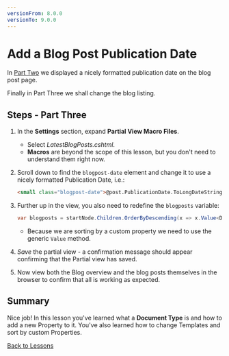 ```yaml
---
versionFrom: 8.0.0
versionTo: 9.0.0
---
```


# Add a Blog Post Publication Date

In [Part Two](part-2.md) we displayed a nicely formatted publication date on the blog post page.

Finally in Part Three we shall change the blog listing.

## Steps - Part Three

1. In the **Settings** section, expand **Partial View Macro Files**.

    * Select *LatestBlogPosts.cshtml*.
    * **Macros** are beyond the scope of this lesson, but you don't need to understand them right now.

2. Scroll down to find the `blogpost-date` element and change it to use a nicely formatted Publication Date, i.e.:

    ```html
    <small class="blogpost-date">@post.PublicationDate.ToLongDateString()</small>
    ```

3. Further up in the view, you also need to redefine the `blogposts` variable:

    ```csharp
    var blogposts = startNode.Children.OrderByDescending(x => x.Value<DateTime>("PublicationDate")).ToList();
    ```

    * Because we are sorting by a custom property we need to use the generic `Value` method.

4. *Save* the partial view - a confirmation message should appear confirming that the Partial view has saved.
5. Now view both the Blog overview and the blog posts themselves in the browser to confirm that all is working as expected.

## Summary

Nice job! In this lesson you've learned what a **Document Type** is and how to add a new Property to it. You've also learned how to change Templates and sort by custom Properties.

[Back to Lessons](../index.md)
